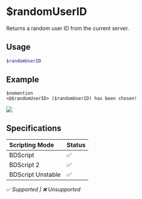 # $randomUserID
Returns a random user ID from the current server.

## Usage
```php
$randomUserID
```

## Example
```
$nomention
<@$randomUserID> ($randomUserID) has been chosen!
```
![](https://user-images.githubusercontent.com/69215413/148660077-4ad191f5-4604-4dfd-83dc-516e749f89ae.png)

## Specifications
| Scripting Mode | Status
| :---- | :---- |
| BDScript | ✅ |
| BDScript 2 | ✅ |
| BDScript Unstable | ✅ |

*✅ Supported | ❌ Unsupported*